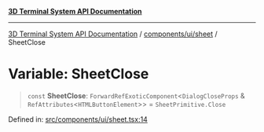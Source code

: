 [**3D Terminal System API Documentation**](../../../../README.md)

***

[3D Terminal System API Documentation](../../../../README.md) / [components/ui/sheet](../README.md) / SheetClose

# Variable: SheetClose

> `const` **SheetClose**: `ForwardRefExoticComponent`\<`DialogCloseProps` & `RefAttributes`\<`HTMLButtonElement`\>\> = `SheetPrimitive.Close`

Defined in: [src/components/ui/sheet.tsx:14](https://github.com/Dicommunitas/ThreeJS_Terminal_3D2/blob/3ee0fc36a3337518d3717231e10fb625cedcf942/src/components/ui/sheet.tsx#L14)
